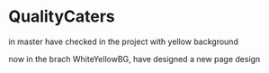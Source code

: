 # QualityCaters

in master have checked in the project with yellow background


now in the brach WhiteYellowBG, have designed a new page design
